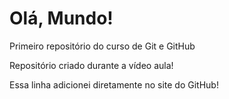 # Olá, Mundo!
 Primeiro repositório do curso de Git e GitHub

 Repositório criado durante a vídeo aula!
 
 Essa linha adicionei diretamente no site do GitHub!
